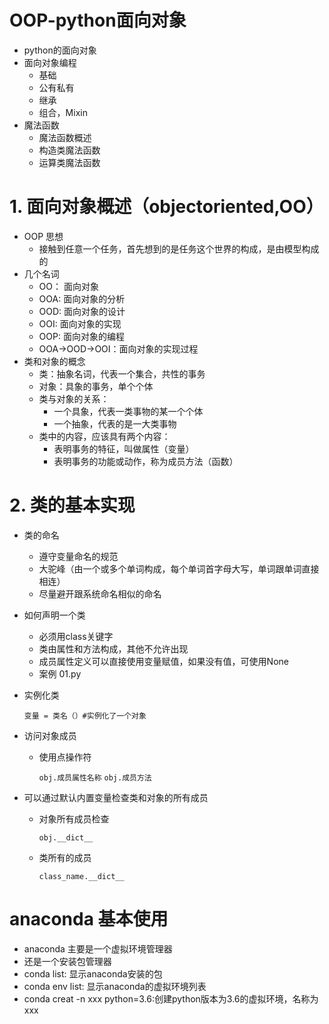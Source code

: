 # OOP-python面向对象
- python的面向对象
- 面向对象编程
    - 基础
    - 公有私有
    - 继承
    - 组合，Mixin
- 魔法函数
    - 魔法函数概述
    - 构造类魔法函数
    - 运算类魔法函数

# 1. 面向对象概述（objectoriented,OO）
- OOP 思想
    - 接触到任意一个任务，首先想到的是任务这个世界的构成，是由模型构成的
- 几个名词
    - OO： 面向对象
    - OOA: 面向对象的分析
    - OOD: 面向对象的设计
    - OOI: 面向对象的实现
    - OOP: 面向对象的编程
    - OOA->OOD->OOI：面向对象的实现过程
- 类和对象的概念
    - 类：抽象名词，代表一个集合，共性的事务
    - 对象：具象的事务，单个个体
    - 类与对象的关系：
        - 一个具象，代表一类事物的某一个个体
        - 一个抽象，代表的是一大类事物
    - 类中的内容，应该具有两个内容：
        - 表明事务的特征，叫做属性（变量）
        - 表明事务的功能或动作，称为成员方法（函数）

# 2. 类的基本实现
- 类的命名
    - 遵守变量命名的规范
    - 大驼峰（由一个或多个单词构成，每个单词首字母大写，单词跟单词直接相连）
    - 尽量避开跟系统命名相似的命名
- 如何声明一个类
    - 必须用class关键字
    - 类由属性和方法构成，其他不允许出现
    - 成员属性定义可以直接使用变量赋值，如果没有值，可使用None
    - 案例 01.py
- 实例化类

    `变量 = 类名（）#实例化了一个对象`
- 访问对象成员
    - 使用点操作符
    
        `obj.成员属性名称`
        `obj.成员方法`
- 可以通过默认内置变量检查类和对象的所有成员
    - 对象所有成员检查
     
         `obj.__dict__`
 
   - 类所有的成员
       
       `class_name.__dict__`
    
# anaconda 基本使用
 - anaconda 主要是一个虚拟环境管理器
 - 还是一个安装包管理器
 - conda list: 显示anaconda安装的包 
 - conda env list: 显示anaconda的虚拟环境列表
 - conda creat -n xxx python=3.6:创建python版本为3.6的虚拟环境，名称为xxx